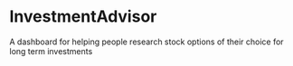 # InvestmentAdvisor
A dashboard for helping people research stock options of their choice for long term investments
